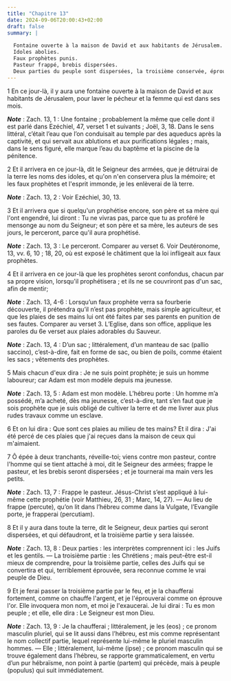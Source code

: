 ```yaml
---
title: "Chapitre 13"
date: 2024-09-06T20:00:43+02:00
draft: false
summary: |
  
  Fontaine ouverte à la maison de David et aux habitants de Jérusalem.
  Idoles abolies.
  Faux prophètes punis.
  Pasteur frappé, brebis dispersées.
  Deux parties du peuple sont dispersées, la troisième conservée, éprouvée comme par le feu.
---
```



1 En ce jour-là, il y aura une fontaine ouverte à la maison de David et aux habitants de Jérusalem, pour laver le pécheur et la femme qui est dans ses mois.

***Note*** :  Zach. 13, 1 : Une fontaine ; probablement la même que celle dont il est parlé dans Ezéchiel, 47, verset 1 et suivants ; Joël, 3, 18. Dans le sens littéral, c’était l’eau que l’on conduisait au temple par des aqueducs après la captivité, et qui servait aux ablutions et aux purifications légales ; mais, dans le sens figuré, elle marque l’eau du baptême et la piscine de la pénitence.


2 Et il arrivera en ce jour-là, dit le Seigneur des armées, que je détruirai de la terre les noms des idoles, et qu'on n'en conservera plus la mémoire; et les faux prophètes et l'esprit immonde, je les enlèverai de là terre.

***Note*** :  Zach. 13, 2 : Voir Ezéchiel, 30, 13.

3 Et il arrivera que si quelqu'un prophétise encore, son père et sa mère qui l'ont engendré, lui diront : Tu ne vivras pas, parce que tu as proféré le mensonge au nom du Seigneur; et son père et sa mère, les auteurs de ses jours, le perceront, parce qu'il aura prophétisé.

***Note*** :  Zach. 13, 3 : Le perceront. Comparer au verset 6. Voir Deutéronome, 13, vv. 6, 10 ; 18, 20, où est exposé le châtiment que la loi infligeait aux faux prophètes.


4 Et il arrivera en ce jour-là que les prophètes seront confondus, chacun par sa propre vision, lorsqu'il prophétisera ; et ils ne se couvriront pas d'un sac, afin de mentir;

***Note*** :  Zach. 13, 4-6 : Lorsqu’un faux prophète verra sa fourberie découverte, il prétendra qu’il n’est pas prophète, mais simple agriculteur, et que les plaies de ses mains lui ont été faites par ses parents en punition de ses fautes. Comparer au verset 3. L’Eglise, dans son office, applique les paroles du 6e verset aux plaies adorables du Sauveur.

***Note*** :  Zach. 13, 4 : D’un sac ; littéralement, d’un manteau de sac (pallio saccino), c’est-à-dire, fait en forme de sac, ou bien de poils, comme étaient les sacs ; vêtements des prophètes.

5 Mais chacun d'eux dira : Je ne suis point prophète; je suis un homme laboureur; car Adam est mon modèle depuis ma jeunesse.

***Note*** :  Zach. 13, 5 : Adam est mon modèle. L’hébreu porte : Un homme m’a possédé, m’a acheté, dès ma jeunesse, c’est-à-dire, tant s’en faut que je sois prophète que je suis obligé de cultiver la terre et de me livrer aux plus rudes travaux comme un esclave.

6 Et on lui dira : Que sont ces plaies au milieu de tes mains? Et il dira : J'ai été percé de ces plaies que j'ai reçues dans la maison de ceux qui m'aimaient.


7 Ô épée à deux tranchants, réveille-toi; viens contre mon pasteur, contre l'homme qui se tient attaché à moi, dit le Seigneur des armées; frappe le pasteur, et les brebis seront dispersées ; et je tournerai ma main vers les petits.

***Note*** :  Zach. 13, 7 : Frappe le pasteur. Jésus-Christ s’est appliqué à lui-même cette prophétie (voir Matthieu, 26, 31 ; Marc, 14, 27). ― Au lieu de frappe (percute), qu’on lit dans l’hébreu comme dans la Vulgate, l’Evangile porte, je frapperai (percutiam).

8 Et il y aura dans toute la terre, dit le Seigneur, deux parties qui seront dispersées, et qui défaudront, et la troisième partie y sera laissée.

***Note*** :  Zach. 13, 8 : Deux parties : les interprètes comprennent ici : les Juifs et les gentils. ― La troisième partie : les Chrétiens ; mais peut-être est-il mieux de comprendre, pour la troisième partie, celles des Juifs qui se convertira et qui, terriblement éprouvée, sera reconnue comme le vrai peuple de Dieu.

9 Et je ferai passer la troisième partie par le feu, et je la chaufferai fortement, comme on chauffe l'argent, et je l'éprouverai comme on éprouve l'or. Elle invoquera mon nom, et moi je l'exaucerai. Je lui dirai : Tu es mon peuple ; et elle, elle dira : Le Seigneur est mon Dieu.

***Note*** :  Zach. 13, 9 : Je la chaufferai ; littéralement, je les (eos) ; ce pronom masculin pluriel, qui se lit aussi dans l’hébreu, est mis comme représentant le nom collectif partie, lequel représente lui-même le pluriel masculin hommes. ― Elle ; littéralement, lui-même (ipse) ; ce pronom masculin qui se trouve également dans l’hébreu, se rapporte grammaticalement, en vertu d’un pur hébraïsme, non point à partie (partem) qui précède, mais à peuple (populus) qui suit immédiatement.

